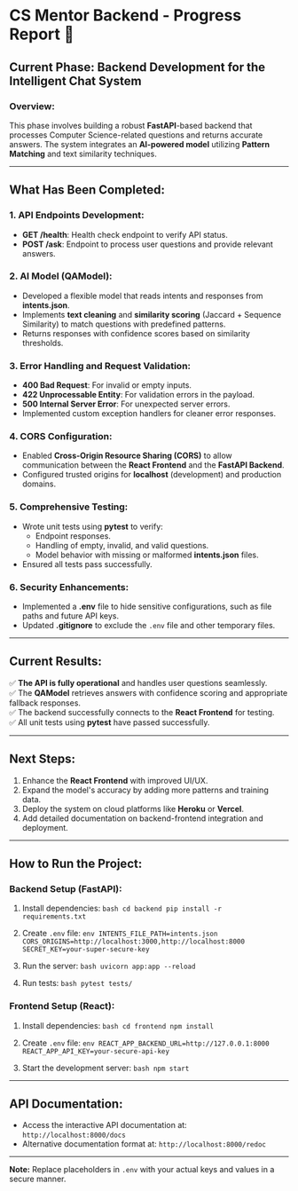 # CS Mentor Backend - Progress Report 🚀

## **Current Phase: Backend Development for the Intelligent Chat System**
### **Overview:**
This phase involves building a robust **FastAPI**-based backend that processes Computer Science-related questions and returns accurate answers. The system integrates an **AI-powered model** utilizing **Pattern Matching** and text similarity techniques.

---

## **What Has Been Completed:**

### 1. **API Endpoints Development:**
- **GET /health**: Health check endpoint to verify API status.
- **POST /ask**: Endpoint to process user questions and provide relevant answers.

### 2. **AI Model (QAModel):**
- Developed a flexible model that reads intents and responses from **intents.json**.
- Implements **text cleaning** and **similarity scoring** (Jaccard + Sequence Similarity) to match questions with predefined patterns.
- Returns responses with confidence scores based on similarity thresholds.

### 3. **Error Handling and Request Validation:**
- **400 Bad Request**: For invalid or empty inputs.
- **422 Unprocessable Entity**: For validation errors in the payload.
- **500 Internal Server Error**: For unexpected server errors.
- Implemented custom exception handlers for cleaner error responses.

### 4. **CORS Configuration:**
- Enabled **Cross-Origin Resource Sharing (CORS)** to allow communication between the **React Frontend** and the **FastAPI Backend**.
- Configured trusted origins for **localhost** (development) and production domains.

### 5. **Comprehensive Testing:**
- Wrote unit tests using **pytest** to verify:
  - Endpoint responses.
  - Handling of empty, invalid, and valid questions.
  - Model behavior with missing or malformed **intents.json** files.
- Ensured all tests pass successfully.

### 6. **Security Enhancements:**
- Implemented a **.env** file to hide sensitive configurations, such as file paths and future API keys.
- Updated **.gitignore** to exclude the `.env` file and other temporary files.

---

## **Current Results:**
✅ **The API is fully operational** and handles user questions seamlessly.  
✅ The **QAModel** retrieves answers with confidence scoring and appropriate fallback responses.  
✅ The backend successfully connects to the **React Frontend** for testing.  
✅ All unit tests using **pytest** have passed successfully.

---

## **Next Steps:**
1. Enhance the **React Frontend** with improved UI/UX.
2. Expand the model's accuracy by adding more patterns and training data.
3. Deploy the system on cloud platforms like **Heroku** or **Vercel**.
4. Add detailed documentation on backend-frontend integration and deployment.

---

## **How to Run the Project:**

### **Backend Setup (FastAPI):**
1. Install dependencies:   ```bash
   cd backend
   pip install -r requirements.txt   ```

2. Create `.env` file:   ```env
   INTENTS_FILE_PATH=intents.json
   CORS_ORIGINS=http://localhost:3000,http://localhost:8000
   SECRET_KEY=your-super-secure-key   ```

3. Run the server:   ```bash
   uvicorn app:app --reload   ```

4. Run tests:   ```bash
   pytest tests/   ```

### **Frontend Setup (React):**
1. Install dependencies:   ```bash
   cd frontend
   npm install   ```

2. Create `.env` file:   ```env
   REACT_APP_BACKEND_URL=http://127.0.0.1:8000
   REACT_APP_API_KEY=your-secure-api-key   ```

3. Start the development server:   ```bash
   npm start   ```

---

## **API Documentation:**
- Access the interactive API documentation at: `http://localhost:8000/docs`
- Alternative documentation format at: `http://localhost:8000/redoc`

---

**Note:** Replace placeholders in `.env` with your actual keys and values in a secure manner.
